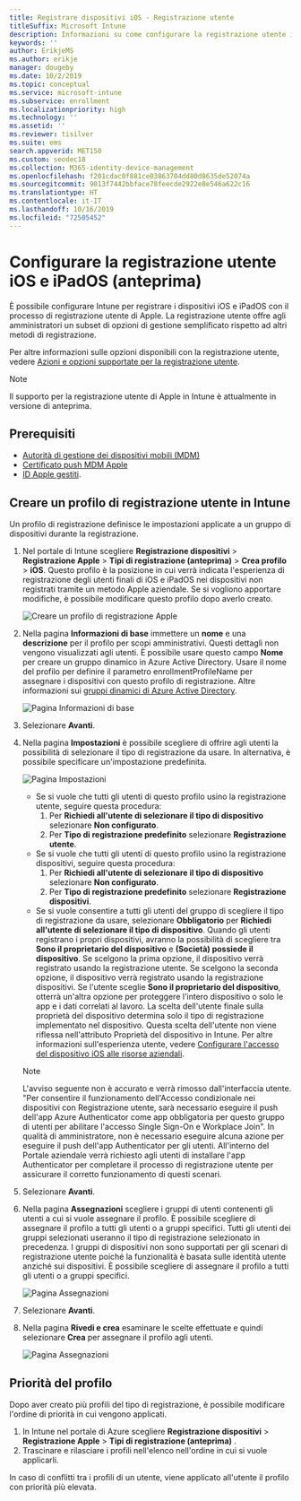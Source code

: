 ```yaml
---
title: Registrare dispositivi iOS - Registrazione utente
titleSuffix: Microsoft Intune
description: Informazioni su come configurare la registrazione utente iOS e iPadOS.
keywords: ''
author: ErikjeMS
ms.author: erikje
manager: dougeby
ms.date: 10/2/2019
ms.topic: conceptual
ms.service: microsoft-intune
ms.subservice: enrollment
ms.localizationpriority: high
ms.technology: ''
ms.assetid: ''
ms.reviewer: tisilver
ms.suite: ems
search.appverid: MET150
ms.custom: seodec18
ms.collection: M365-identity-device-management
ms.openlocfilehash: f201cdac0f881ce03863704dd80d8635de52074a
ms.sourcegitcommit: 9013f7442bbface78feecde2922e8e546a622c16
ms.translationtype: HT
ms.contentlocale: it-IT
ms.lasthandoff: 10/16/2019
ms.locfileid: "72505452"
---
```

# <a name="set-up-ios-and-ipados-user-enrollment-preview"></a>Configurare la registrazione utente iOS e iPadOS (anteprima)

È possibile configurare Intune per registrare i dispositivi iOS e iPadOS con il processo di registrazione utente di Apple. La registrazione utente offre agli amministratori un subset di opzioni di gestione semplificato rispetto ad altri metodi di registrazione.

Per altre informazioni sulle opzioni disponibili con la registrazione utente, vedere [Azioni e opzioni supportate per la registrazione utente](ios-user-enrollment-supported-actions.md).

> [!NOTE]
> Il supporto per la registrazione utente di Apple in Intune è attualmente in versione di anteprima.

## <a name="prerequisites"></a>Prerequisiti
- [Autorità di gestione dei dispositivi mobili (MDM)](../fundamentals/mdm-authority-set.md)
- [Certificato push MDM Apple](apple-mdm-push-certificate-get.md)
- [ID Apple gestiti](https://support.apple.com/guide/apple-business-manager/mdm1c9622977/web).

## <a name="create-a-user-enrollment-profile-in-intune"></a>Creare un profilo di registrazione utente in Intune

Un profilo di registrazione definisce le impostazioni applicate a un gruppo di dispositivi durante la registrazione. 

1. Nel portale di Intune scegliere **Registrazione dispositivi** > **Registrazione Apple** > **Tipi di registrazione (anteprima)**  > **Crea profilo** > **iOS**. Questo profilo è la posizione in cui verrà indicata l'esperienza di registrazione degli utenti finali di iOS e iPadOS nei dispositivi non registrati tramite un metodo Apple aziendale. Se si vogliono apportare modifiche, è possibile modificare questo profilo dopo averlo creato.

    ![Creare un profilo di registrazione Apple](./media/ios-user-enrollment/create-profile.png)

2. Nella pagina **Informazioni di base** immettere un **nome** e una **descrizione** per il profilo per scopi amministrativi. Questi dettagli non vengono visualizzati agli utenti. È possibile usare questo campo **Nome** per creare un gruppo dinamico in Azure Active Directory. Usare il nome del profilo per definire il parametro enrollmentProfileName per assegnare i dispositivi con questo profilo di registrazione. Altre informazioni sui [gruppi dinamici di Azure Active Directory](https://docs.microsoft.com/azure/active-directory/active-directory-groups-dynamic-membership-azure-portal#rules-for-devices).

    ![Pagina Informazioni di base](./media/ios-user-enrollment/basics-page.png)


3. Selezionare **Avanti**.

4. Nella pagina **Impostazioni** è possibile scegliere di offrire agli utenti la possibilità di selezionare il tipo di registrazione da usare. In alternativa, è possibile specificare un'impostazione predefinita.

    ![Pagina Impostazioni](./media/ios-user-enrollment/settings-page.png)

    - Se si vuole che tutti gli utenti di questo profilo usino la registrazione utente, seguire questa procedura:
        1. Per **Richiedi all'utente di selezionare il tipo di dispositivo** selezionare **Non configurato**.
        2. Per **Tipo di registrazione predefinito** selezionare **Registrazione utente**.
    - Se si vuole che tutti gli utenti di questo profilo usino la registrazione dispositivi, seguire questa procedura:
        1. Per **Richiedi all'utente di selezionare il tipo di dispositivo** selezionare **Non configurato**.
        2. Per **Tipo di registrazione predefinito** selezionare **Registrazione dispositivi**.
    - Se si vuole consentire a tutti gli utenti del gruppo di scegliere il tipo di registrazione da usare, selezionare **Obbligatorio** per **Richiedi all'utente di selezionare il tipo di dispositivo**. Quando gli utenti registrano i propri dispositivi, avranno la possibilità di scegliere tra **Sono il proprietario del dispositivo** e **(Società) possiede il dispositivo**. Se scelgono la prima opzione, il dispositivo verrà registrato usando la registrazione utente. Se scelgono la seconda opzione, il dispositivo verrà registrato usando la registrazione dispositivi. Se l'utente sceglie **Sono il proprietario del dispositivo**, otterrà un'altra opzione per proteggere l'intero dispositivo o solo le app e i dati correlati al lavoro. La scelta dell'utente finale sulla proprietà del dispositivo determina solo il tipo di registrazione implementato nel dispositivo. Questa scelta dell'utente non viene riflessa nell'attributo Proprietà del dispositivo in Intune. Per altre informazioni sull'esperienza utente, vedere [Configurare l'accesso del dispositivo iOS alle risorse aziendali](https://docs.microsoft.com/intune-user-help/enroll-your-device-in-intune-ios).
    
    > [!NOTE]
    > L'avviso seguente non è accurato e verrà rimosso dall'interfaccia utente.
    > "Per consentire il funzionamento dell'Accesso condizionale nei dispositivi con Registrazione utente, sarà necessario eseguire il push dell'app Azure Authenticator come app obbligatoria per questo gruppo di utenti per abilitare l'accesso Single Sign-On e Workplace Join".
    > In qualità di amministratore, non è necessario eseguire alcuna azione per eseguire il push dell'app Authenticator per gli utenti. All'interno del Portale aziendale verrà richiesto agli utenti di installare l'app Authenticator per completare il processo di registrazione utente per assicurare il corretto funzionamento di questi scenari.

5. Selezionare **Avanti**.

6. Nella pagina **Assegnazioni** scegliere i gruppi di utenti contenenti gli utenti a cui si vuole assegnare il profilo. È possibile scegliere di assegnare il profilo a tutti gli utenti o a gruppi specifici. Tutti gli utenti dei gruppi selezionati useranno il tipo di registrazione selezionato in precedenza. I gruppi di dispositivi non sono supportati per gli scenari di registrazione utente poiché la funzionalità è basata sulle identità utente anziché sui dispositivi. È possibile scegliere di assegnare il profilo a tutti gli utenti o a gruppi specifici.

    ![Pagina Assegnazioni](./media/ios-user-enrollment/assignments-page.png)

7. Selezionare **Avanti**.

8. Nella pagina **Rivedi e crea** esaminare le scelte effettuate e quindi selezionare **Crea** per assegnare il profilo agli utenti.

    ![Pagina Assegnazioni](./media/ios-user-enrollment/assignments-page.png)


## <a name="profile-priority"></a>Priorità del profilo

Dopo aver creato più profili del tipo di registrazione, è possibile modificare l'ordine di priorità in cui vengono applicati.

1. In Intune nel portale di Azure scegliere **Registrazione dispositivi** > **Registrazione Apple** > **Tipi di registrazione (anteprima)** .
2. Trascinare e rilasciare i profili nell'elenco nell'ordine in cui si vuole applicarli.

In caso di conflitti tra i profili di un utente, viene applicato all'utente il profilo con priorità più elevata.


